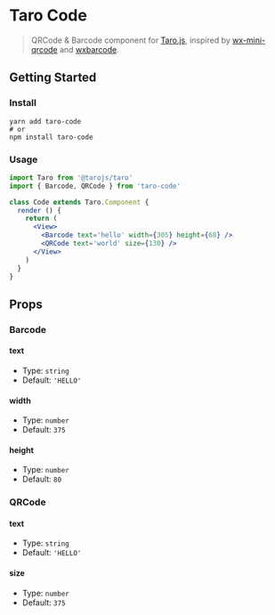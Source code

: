Taro Code
=========

> QRCode & Barcode component for [Taro.js](https://taro.js.org), inspired by [wx-mini-qrcode](https://github.com/flyingsouthwind/wx-mini-qrcode) and [wxbarcode](https://github.com/alsey/wxbarcode).

## Getting Started

### Install

```
yarn add taro-code
# or
npm install taro-code
```

### Usage

```jsx
import Taro from '@tarojs/taro'
import { Barcode, QRCode } from 'taro-code'

class Code extends Taro.Component {
  render () {
    return (
      <View>
        <Barcode text='hello' width={305} height={68} />
        <QRCode text='world' size={130} />
      </View>
    )
  }
}
```

## Props

### Barcode

#### text

* Type: `string`
* Default: `'HELLO'`

#### width

* Type: `number`
* Default: `375`

#### height

* Type: `number`
* Default: `80`

### QRCode

#### text

* Type: `string`
* Default: `'HELLO'`

#### size

* Type: `number`
* Default: `375`
